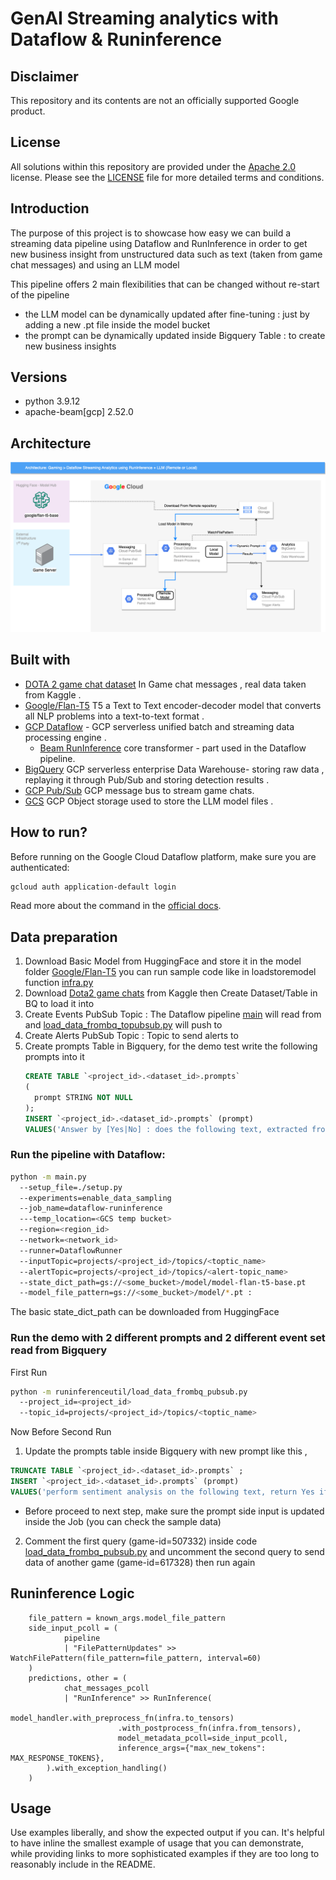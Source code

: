 # GenAI Streaming analytics with Dataflow & Runinference 

## Disclaimer
This repository and its contents are not an officially supported Google product.


## License
All solutions within this repository are provided under the [Apache 2.0](https://www.apache.org/licenses/LICENSE-2.0) license. 
Please see the [LICENSE](LICENSE) file for more detailed terms and conditions.

## Introduction

The purpose of this project is to showcase how easy we can build a streaming data pipeline using Dataflow and RunInference 
in order to get new business insight from unstructured data such as text (taken from game chat messages) and using an LLM model 

This pipeline offers 2 main flexibilities that can be changed without re-start of the pipeline
- the LLM model can be dynamically updated after fine-tuning : just by adding a new .pt file inside the model bucket
- the prompt can be dynamically updated inside Bigquery Table : to create new business insights

## Versions
- python 3.9.12
- apache-beam[gcp] 2.52.0


## Architecture
![alt text](images/_Dataflow+LLM-Page-3.drawio.png)

## Built with

- [DOTA 2 game chat dataset](https://www.kaggle.com/datasets/romovpa/gosuai-dota-2-game-chats) In Game chat messages , real data taken from Kaggle .
- [Google/Flan-T5](https://huggingface.co/google/flan-t5-base) T5 a Text to Text encoder-decoder model that converts all NLP problems into a text-to-text format .
- [GCP Dataflow](https://cloud.google.com/dataflow?hl=en) - GCP serverless unified batch and streaming data processing engine .
  - [Beam RunInference](https://beam.apache.org/documentation/sdks/python-machine-learning/) core transformer - part used in the Dataflow pipeline. 
- [BigQuery](https://cloud.google.com/bigquery?hl=en) GCP serverless enterprise Data Warehouse- storing raw data , replaying it through Pub/Sub and storing detection results .
- [GCP Pub/Sub](https://cloud.google.com/pubsub?hl=en)  GCP message bus to stream game chats.
- [GCS](https://cloud.google.com/storage?hl=en) GCP Object storage used to store the LLM model files .


## How to run?
Before running on the Google Cloud Dataflow platform, make sure you are authenticated:
```bash
gcloud auth application-default login
```
Read more about the command in the [official docs](https://cloud.google.com/sdk/gcloud/reference/auth/application-default/login).


## Data preparation 
1. Download Basic Model from HuggingFace and store it in the model folder [Google/Flan-T5](https://huggingface.co/google/flan-t5-base)
   you can run sample code like in loadstoremodel function [infra.py](runinferenceutil/infra.py) 
2. Download [Dota2 game chats](https://www.kaggle.com/datasets/romovpa/gosuai-dota-2-game-chats) from Kaggle then 
   Create Dataset/Table in BQ to load it into
3. Create Events PubSub Topic : The Dataflow pipeline [main](main.py) will read from and [load_data_frombq_topubsub.py](runinferenceutil/load_data_frombq_pubsub.py) will push to 
4. Create Alerts PubSub Topic : Topic to send alerts to
5. Create prompts Table in Bigquery, for the demo test write the following prompts into it 
    ``` sql
    CREATE TABLE `<project_id>.<dataset_id>.prompts`
    (
      prompt STRING NOT NULL
    );
    INSERT `<project_id>.<dataset_id>.prompts` (prompt)
    VALUES('Answer by [Yes|No] : does the following text, extracted from gaming chat room, can indicate a connection or delay issue : ')
    ```


### Run the pipeline with Dataflow:
```bash
python -m main.py 
  --setup_file=./setup.py 
  --experiments=enable_data_sampling
  --job_name=dataflow-runinference
  ---temp_location=<GCS temp bucket>
  --region=<region_id>
  --network=<network_id>
  --runner=DataflowRunner
  --inputTopic=projects/<project_id>/topics/<toptic_name>
  --alertTopic=projects/<project_id>/topics/<alert-topic_name>
  --state_dict_path=gs://<some_bucket>/model/model-flan-t5-base.pt
  --model_file_pattern=gs://<some_bucket>/model/*.pt : 
```

The basic state_dict_path can be downloaded from HuggingFace 

### Run the demo with 2 different prompts and 2 different event set read from Bigquery
First Run
```bash
python -m runinferenceutil/load_data_frombq_pubsub.py
  --project_id=<project_id>
  --topic_id=projects/<project_id>/topics/<toptic_name>
```
Now Before Second Run 
1. Update the prompts table inside Bigquery with new prompt like this , 
``` sql
TRUNCATE TABLE `<project_id>.<dataset_id>.prompts` ;
INSERT `<project_id>.<dataset_id>.prompts` (prompt)
VALUES('perform sentiment analysis on the following text, return Yes if the sentiment is positive No otherwise : ')
```
- Before proceed to next step, make sure the prompt side input is updated inside the Job 
(you can check the sample data)

2. Comment the first query (game-id=507332) inside code [load_data_frombq_pubsub.py](runinferenceutil/load_data_frombq_pubsub.py) 
and uncomment the second query to send data of another game (game-id=617328) then run again 


## Runinference Logic

```
    file_pattern = known_args.model_file_pattern
    side_input_pcoll = (
            pipeline
            | "FilePatternUpdates" >> WatchFilePattern(file_pattern=file_pattern, interval=60)
    )
    predictions, other = (
            chat_messages_pcoll
            | "RunInference" >> RunInference(
                        model_handler.with_preprocess_fn(infra.to_tensors)
                        .with_postprocess_fn(infra.from_tensors),
                        model_metadata_pcoll=side_input_pcoll,
                        inference_args={"max_new_tokens": MAX_RESPONSE_TOKENS},
        ).with_exception_handling()
    )
```


## Usage
Use examples liberally, and show the expected output if you can. It's helpful to have inline the smallest example of usage that you can demonstrate, while providing links to more sophisticated examples if they are too long to reasonably include in the README.



